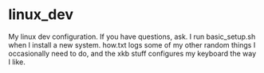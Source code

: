 linux_dev
=========

My linux dev configuration. If you have questions, ask. I run basic_setup.sh when I install a new system. how.txt logs some of my other random things I occasionally need to do, and the xkb stuff configures my keyboard the way I like.

